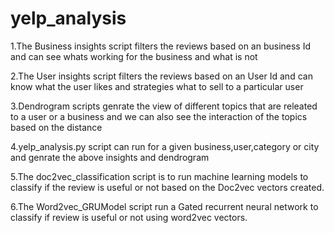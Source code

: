 # yelp_analysis
1.The Business insights script filters the reviews based on an business Id and can see whats working for the business and what is not


2.The User insights script filters the reviews based on an User Id and can know what the user likes and strategies what to sell to a particular user


3.Dendrogram scripts genrate the view of different topics that are releated to a user or a business and we can also see the interaction of the topics based on the distance


4.yelp_analysis.py script can run for a given business,user,category or city and genrate the above insights and dendrogram

5.The doc2vec_classification script is to run machine learning models to classify if the review is useful or not based on the Doc2vec vectors created.


6.The Word2vec_GRUModel script run a Gated recurrent neural network to classify if review is useful or not using word2vec vectors.
